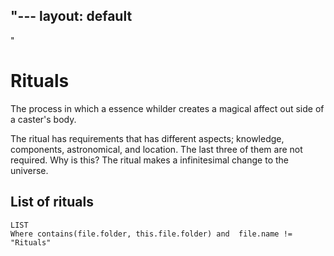 "---
  layout: default
---
"




# Rituals

The process in which a essence whilder creates a magical affect out side of a caster's body.

The ritual has requirements that has different aspects; knowledge, components, astronomical, and location. The last three of them are not required. Why is this? The ritual makes a infinitesimal change to the universe.

## List of rituals
```dataview
LIST 
Where contains(file.folder, this.file.folder) and  file.name != "Rituals"
```
